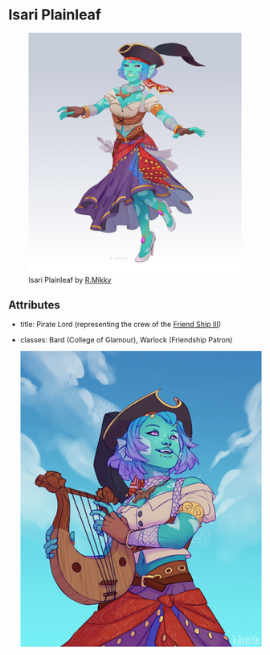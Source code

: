 # Isari Plainleaf

<figure>
  <img src="isari-r-mikky.png" alt="Drawing of a feminine person with blue skin wearing Romani-inspired clothing and a black tricorner pirate hat." />
  <figcaption>Isari Plainleaf by <a href="https://linktr.ee/R.Mikky">R.Mikky</a></figcaption>
</figure>

## Attributes

- title: Pirate Lord (representing the crew of the [Friend Ship III](../fleet/friend-ship.md))
- classes: Bard (College of Glamour), Warlock (Friendship Patron)

  <img align="left" width="500" src="isari-kaiotisk.png" alt="Drawing of a feminine person with blue skin wearing Romani-inspired clothing and a black tricorner pirate hat." />
